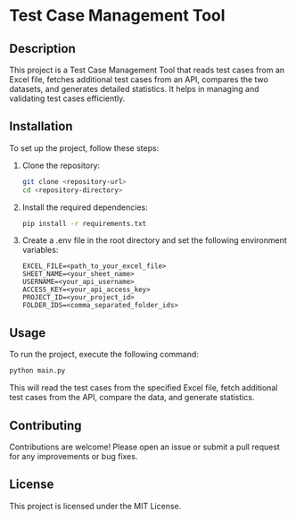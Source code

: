 # Test Case Management Tool

## Description
This project is a Test Case Management Tool that reads test cases from an Excel file, fetches additional test cases from an API, compares the two datasets, and generates detailed statistics. It helps in managing and validating test cases efficiently.

## Installation
To set up the project, follow these steps:

1. Clone the repository:
   ```bash
   git clone <repository-url>
   cd <repository-directory>
   ```

2. Install the required dependencies:
   ```bash
   pip install -r requirements.txt
   ```

3. Create a .env file in the root directory and set the following environment variables:
   ```
   EXCEL_FILE=<path_to_your_excel_file>
   SHEET_NAME=<your_sheet_name>
   USERNAME=<your_api_username>
   ACCESS_KEY=<your_api_access_key>
   PROJECT_ID=<your_project_id>
   FOLDER_IDS=<comma_separated_folder_ids>
   ```

## Usage
To run the project, execute the following command:
```bash
python main.py
```
This will read the test cases from the specified Excel file, fetch additional test cases from the API, compare the data, and generate statistics.

## Contributing
Contributions are welcome! Please open an issue or submit a pull request for any improvements or bug fixes.

## License
This project is licensed under the MIT License.
